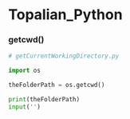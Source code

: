 # Topalian_Python

### getcwd()
 ```python
# getCurrentWorkingDirectory.py

import os

theFolderPath = os.getcwd()

print(theFolderPath)
input('')
```

